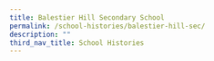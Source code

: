 ```yaml
---
title: Balestier Hill Secondary School
permalink: /school-histories/balestier-hill-sec/
description: ""
third_nav_title: School Histories
---
```

